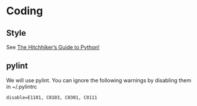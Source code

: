 # Coding

## Style

See [The Hitchhiker’s Guide to Python!](http://docs.python-guide.org/en/latest/)

## pylint

We will use pylint. You can ignore the following warnings by disabling them in ~/.pylintrc

```
disable=E1101, C0103, C0301, C0111
```